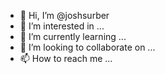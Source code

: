 - 👋 Hi, I’m @joshsurber
- 👀 I’m interested in ...
- 🌱 I’m currently learning ...
- 💞️ I’m looking to collaborate on ...
- 📫 How to reach me ...

<!---
joshsurber/joshsurber is a ✨ special ✨ repository because its `README.md` (this file) appears on your GitHub profile.
You can click the Preview link to take a look at your changes.
--->
